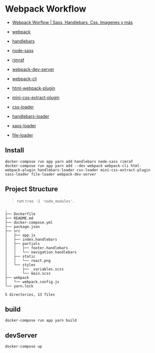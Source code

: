 # Webpack Workflow

* [Webpack Worflow | Sass, Handlebars, Css, Imagenes y más][tutorial]

* [webpack][webpack]
* [handlebars][handlebarsjs]
* [node-sass][node_sass]
* [rimraf][rimraf]

* [webpack-dev-server][webpack_dev_server]
* [webpack-cli][webpack_cli]
* [html-webpack-plugin][html_webpack_plugin]
* [mini-css-extract-plugin][mini_css_extract_plugin]
* [css-loader][css_loader]
* [handlebars-loader][handlebars_loader]
* [sass-loader][sass_loader]
* [file-loader][file_loader]

[tutorial]: https://youtu.be/7e5apiL6tVQ

[handlebarsjs]: https://handlebarsjs.com/
[node_sass]: https://github.com/sass/node-sass
[rimraf]: https://github.com/isaacs/rimraf

[webpack]: https://webpack.js.org/
[webpack_cli]: https://github.com/webpack/webpack-cli
[html_webpack_plugin]: https://github.com/jantimon/html-webpack-plugin
[handlebars_loader]: https://github.com/pcardune/handlebars-loader
[css_loader]: https://github.com/webpack-contrib/css-loader
[mini_css_extract_plugin]: https://github.com/webpack-contrib/mini-css-extract-plugin
[sass_loader]: https://github.com/webpack-contrib/sass-loader
[file_loader]: https://github.com/webpack-contrib/file-loader
[webpack_dev_server]: https://github.com/webpack/webpack-dev-server

## Install

```shell
docker-compose run app yarn add handlebars node-sass rimraf
docker-compose run app yarn add --dev webpack webpack-cli html-webpack-plugin handlebars-loader css-loader mini-css-extract-plugin sass-loader file-loader webpack-dev-server
```

## Project Structure

> run `tree -I 'node_modules'`.

```shell
.
├── Dockerfile
├── README.md
├── docker-compose.yml
├── package.json
├── src
│   ├── app.js
│   ├── index.handlebars
│   ├── partials
│   │   ├── footer.handlebars
│   │   └── navigation.handlebars
│   ├── static
│   │   └── react.png
│   └── styles
│       ├── _variables.scss
│       └── main.scss
├── webpack
│   └── webpack.config.js
└── yarn.lock

5 directories, 13 files
```

## build

```shell
docker-compose run app yarn build
```

## devServer

```shell
docker-compose up
```

